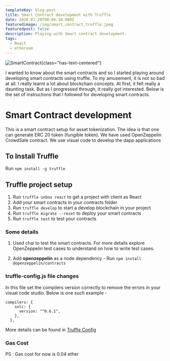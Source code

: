 ```yaml
---
templateKey: blog-post
title: Smart Contract development with Truffle
date: 2020-07-20T00:04:10.000Z
featuredimage: /img/smart_contract_truffle.jpeg
featuredpost: false
description: Playing with Smart contract development.
tags:
  - React
  - ethereum
---
```


![SmartContract](/img/smart_contract_truffle.jpeg){class="has-text-centered"}

I wanted to know about the smart contracts and so I started playing around developing smart contracts using truffle. To my amusement, it is not so bad at all. I really learnt a lot about blockchain concepts. At first, it felt really a daunting task. But as I progressed through, it really got interested. Below is the set of instructions that I followed for developing smart contracts.

# Smart Contract development

This is a smart contract setup for asset tokenization. The idea is that one can generate ERC 20 token (fungible token). We have used OpenZeppelin CrowdSale contract. We use visual code to develop the dapp applications

## To Install Truffle

Run `npm install -g truffle`

## Truffle project setup

1. Run `truffle unbox react` to get a project with client as React
2. Add your smart contracts in your contracts folder
3. Run `truffle develop` to start a develop blockchain in your project
4. Run `truffle migrate --reset` to deploy your smart contracts
5. Run `truffle test` to test your contracts

### Some details

1. Used chai to test the smart contracts. For more details explore OpenZeppelin test cases to understand on how to write test cases.

2. Add **openzeppelin** as a node dependency - Run `npm install @openzeppelin/contracts`

### truffle-config.js file changes

In this file set the compilers version correctly to remove the errors in your visual code studio. Below is one such example -

```
compilers: {
    solc: {
      version: "^0.6.1",
    },
  },

```

More details can be found in [Truffle Config](https://www.trufflesuite.com/docs/truffle/reference/configuration)

### Gas Cost

PS : Gas cost for now is 0.04 ether
